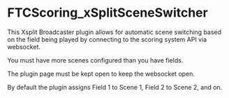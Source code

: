 # FTCScoring_xSplitSceneSwitcher
This Xsplit Broadcaster plugin allows for automatic scene switching based on the field being played by connecting to the scoring system API via websocket.

You must have more scenes configured than you have fields.

The plugin page must be kept open to keep the websocket open.

By default the plugin assigns Field 1 to Scene 1, Field 2 to Scene 2, and on.
